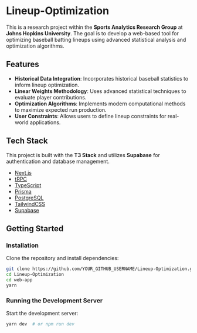 # Lineup-Optimization

This is a research project within the **Sports Analytics Research Group** at **Johns Hopkins University**. The goal is to develop a web-based tool for optimizing baseball batting lineups using advanced statistical analysis and optimization algorithms.

## Features

- **Historical Data Integration**: Incorporates historical baseball statistics to inform lineup optimization.
- **Linear Weights Methodology**: Uses advanced statistical techniques to evaluate player contributions.
- **Optimization Algorithms**: Implements modern computational methods to maximize expected run production.
- **User Constraints**: Allows users to define lineup constraints for real-world applications.

## Tech Stack

This project is built with the **T3 Stack** and utilizes **Supabase** for authentication and database management.

- [Next.js](https://nextjs.org)
- [tRPC](https://trpc.io)
- [TypeScript](https://www.typescriptlang.org)
- [Prisma](https://prisma.io)
- [PostgreSQL](https://www.postgresql.org)
- [TailwindCSS](https://tailwindcss.com)
- [Supabase](https://supabase.com)

## Getting Started

### Installation

Clone the repository and install dependencies:

```bash
git clone https://github.com/YOUR_GITHUB_USERNAME/Lineup-Optimization.git
cd Lineup-Optimization
cd web-app
yarn
```

### Running the Development Server

Start the development server:

```bash
yarn dev  # or npm run dev
```